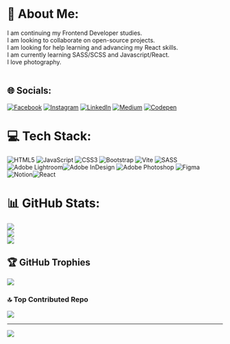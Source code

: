 # 💫 About Me:
I am continuing my Frontend Developer studies.<br>I am looking to collaborate on open-source projects.<br>I am looking for help learning and advancing my React skills.<br>I am currently learning SASS/SCSS and Javascript/React.<br>I love photography.<br><br>


## 🌐 Socials:
[![Facebook](https://img.shields.io/badge/Facebook-%231877F2.svg?logo=Facebook&logoColor=white)](https://facebook.com/andrew.teece.39) [![Instagram](https://img.shields.io/badge/Instagram-%23E4405F.svg?logo=Instagram&logoColor=white)](https://instagram.com/andrewteecephotography) [![LinkedIn](https://img.shields.io/badge/LinkedIn-%230077B5.svg?logo=linkedin&logoColor=white)](https://linkedin.com/in/andrew-teece-3ba8a57b) [![Medium](https://img.shields.io/badge/Medium-12100E?logo=medium&logoColor=white)](https://medium.com/@andrewteece) [![Codepen](https://img.shields.io/badge/Codepen-000000?style=for-the-badge&logo=codepen&logoColor=white)](https://codepen.io/andrewteece) 

# 💻 Tech Stack:
![HTML5](https://img.shields.io/badge/html5-%23E34F26.svg?style=for-the-badge&logo=html5&logoColor=white) ![JavaScript](https://img.shields.io/badge/javascript-%23323330.svg?style=for-the-badge&logo=javascript&logoColor=%23F7DF1E) ![CSS3](https://img.shields.io/badge/css3-%231572B6.svg?style=for-the-badge&logo=css3&logoColor=white) ![Bootstrap](https://img.shields.io/badge/bootstrap-%238511FA.svg?style=for-the-badge&logo=bootstrap&logoColor=white) ![Vite](https://img.shields.io/badge/vite-%23646CFF.svg?style=for-the-badge&logo=vite&logoColor=white) ![SASS](https://img.shields.io/badge/SASS-hotpink.svg?style=for-the-badge&logo=SASS&logoColor=white) ![Adobe Lightroom](https://img.shields.io/badge/Adobe%20Lightroom-31A8FF.svg?style=for-the-badge&logo=Adobe%20Lightroom&logoColor=white)![Adobe InDesign](https://img.shields.io/badge/Adobe%20InDesign-49021F?style=for-the-badge&logo=adobeindesign&logoColor=FF3366) ![Adobe Photoshop](https://img.shields.io/badge/adobe%20photoshop-%2331A8FF.svg?style=for-the-badge&logo=adobe%20photoshop&logoColor=white) ![Figma](https://img.shields.io/badge/figma-%23F24E1E.svg?style=for-the-badge&logo=figma&logoColor=white) ![Notion](https://img.shields.io/badge/Notion-%23000000.svg?style=for-the-badge&logo=notion&logoColor=white)![React](https://img.shields.io/badge/-ReactJs-61DAFB?logo=react&logoColor=white&style=for-the-badge)
# 📊 GitHub Stats:
![](https://github-readme-stats.vercel.app/api?username=andrewteece&theme=dark&hide_border=false&include_all_commits=true&count_private=false)<br/>
![](https://github-readme-streak-stats.herokuapp.com/?user=andrewteece&theme=dark&hide_border=false)<br/>
![](https://github-readme-stats.vercel.app/api/top-langs/?username=andrewteece&theme=dark&hide_border=false&include_all_commits=true&count_private=false&layout=compact)

## 🏆 GitHub Trophies
![](https://github-profile-trophy.vercel.app/?username=andrewteece&theme=radical&no-frame=false&no-bg=false&margin-w=4)

### 🔝 Top Contributed Repo
![](https://github-contributor-stats.vercel.app/api?username=andrewteece&limit=5&theme=dark&combine_all_yearly_contributions=true)

---
[![](https://visitcount.itsvg.in/api?id=andrewteece&icon=0&color=0)](https://visitcount.itsvg.in)

<!-- Proudly created with GPRM ( https://gprm.itsvg.in ) -->
